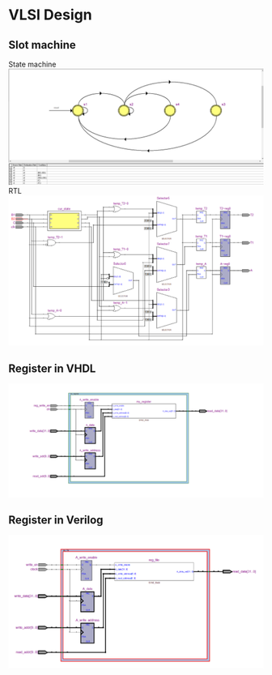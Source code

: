 # VLSI Design
## Slot machine
State machine
  ![](https://github.com/Leesuke44/VLSI-Design/blob/main/assets/slot_machine_StateMachine.PNG)
RTL
  ![](https://github.com/Leesuke44/VLSI-Design/blob/main/assets/slot_machine_RTL.PNG)
## Register in VHDL
![](https://github.com/Leesuke44/VLSI-Design/blob/main/assets/vhdl_RTL.PNG)
## Register in Verilog
![](https://github.com/Leesuke44/VLSI-Design/blob/main/assets/ver_RTL.PNG)
